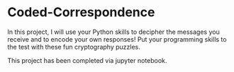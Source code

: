 # Coded-Correspondence
In this project, I will use your Python skills to decipher the messages you receive and to encode your own responses! Put your programming skills to the test with these fun cryptography puzzles.

This project has been completed via jupyter notebook.
